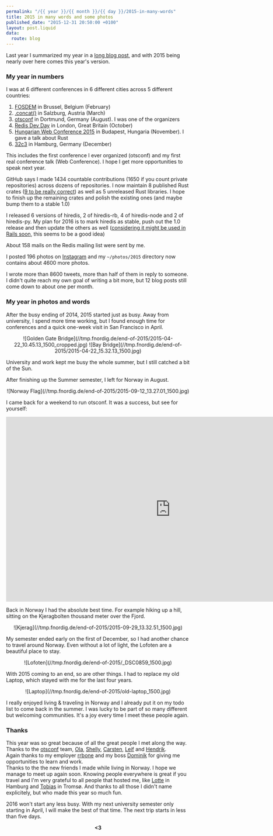 ```yaml
---
permalink: "/{{ year }}/{{ month }}/{{ day }}/2015-in-many-words"
title: 2015 in many words and some photos
published_date: "2015-12-31 20:50:00 +0100"
layout: post.liquid
data:
  route: blog
---
```

Last year I summarized my year in a [long blog post](https://fnordig.de/2014/12/29/2014-in-many-words/),
and with 2015 being nearly over here comes this year's version.

### My year in numbers

I was at 6 different conferences in 6 different cities across 5 different countries:

1. [FOSDEM](http://fosdem.org) in Brussel, Belgium (February)
2. [.concat()](http://conc.at/) in Salzburg, Austria (March)
3. [otsconf](https://otsconf.com/) in Dortmund, Germany (August). I was one of the organizers
4. [Redis Dev Day](https://fnordig.de/2015/10/22/redis-dev-day-london-2015/) in London, Great Britain (October)
5. [Hungarian Web Conference 2015](http://webconf.hu/2015/) in Budapest, Hungaria (November). I gave a talk about Rust
6. [32c3](https://events.ccc.de/congress/2015/wiki/Main_Page) in Hamburg, Germany (December)

This includes the first conference I ever organized (otsconf) and my first real conference talk (Web Conference).
I hope I get more opportunities to speak next year.

GitHub says I made 1434 countable contributions (1650 if you count private repositories) across dozens of repositories.
I now maintain 8 published Rust crates ([9 to be really correct](https://twitter.com/badboy_/status/677815982656782336)) as well as 5 unreleased Rust libraries.
I hope to finish up the remaining crates and polish the existing ones (and maybe bump them to a stable 1.0)

I released 6 versions of hiredis, 2 of hiredis-rb, 4 of hiredis-node and 2 of hiredis-py.
My plan for 2016 is to mark hiredis as stable, push out the 1.0 release and then update the others as well
([considering it might be used in Rails soon](https://twitter.com/badboy_/status/678889807435530241), this seems to be a good idea)

About 158 mails on the Redis mailing list were sent by me.

I posted 196 photos on [Instagram](https://instagram.com/janerikr/) and my `~/photos/2015` directory now contains about 4600 more photos.

I wrote more than 8600 tweets, more than half of them in reply to someone.
I didn't quite reach my own goal of writing a bit more,
but 12 blog posts still come down to about one per month.


### My year in photos and words

After the busy ending of 2014, 2015 started just as busy.
Away from university, I spend more time working, but I found enough time for conferences and a quick one-week visit in San Francisco in April.

<center>
![Golden Gate Bridge](//tmp.fnordig.de/end-of-2015/2015-04-22_10.45.13_1500_cropped.jpg)
![Bay Bridge](//tmp.fnordig.de/end-of-2015/2015-04-22_15.32.13_1500.jpg)
</center>

University and work kept me busy the whole summer, but I still catched a bit of the Sun.

After finishing up the Summer semester, I left for Norway in August.

<center>
![Norway Flag](//tmp.fnordig.de/end-of-2015/2015-09-12_13.27.01_1500.jpg)
</center>

I came back for a weekend to run otsconf. It was a success, but see for yourself:

<iframe width="900" height="506" src="https://www.youtube.com/embed/3Uktz9J0uPs" frameborder="0" allowfullscreen></iframe>

Back in Norway I had the absolute best time.
For example hiking up a hill, sitting on the Kjeragbolten thousand meter over the Fjord.

<center>
![Kjerag](//tmp.fnordig.de/end-of-2015/2015-09-29_13.32.51_1500.jpg)
</center>

My semester ended early on the first of December, so I had another chance to travel around Norway.
Even without a lot of light, the Lofoten are a beautiful place to stay.

<center>
![Lofoten](//tmp.fnordig.de/end-of-2015/_DSC0859_1500.jpg)
</center>

With 2015 coming to an end, so are other things. I had to replace my old Laptop, which stayed with me for the last four years.

<center>
![Laptop](//tmp.fnordig.de/end-of-2015/old-laptop_1500.jpg)
</center>

I really enjoyed living & traveling in Norway and I already put it on my todo list to come back in the summer.
I was lucky to be part of so many different but welcoming communities. It's a joy every time I meet these people again.


### Thanks

This year was so great because of all the great people I met along the way.  
Thanks to the [otsconf](https://otsconf.com/) team, [Ola][], [Shelly][], [Carsten][], [Leif][] and [Hendrik][].  
Again thanks to my employer [rrbone][] and my boss [Dominik][dominikbay] for giving me opportunities to learn and work.  
Thanks to the the new friends I made while living in Norway. I hope we manage to meet up again soon.
Knowing people everywhere is great if you travel and I'm very grateful to all people that hosted me, like [Lotte][] in Hamburg and [Tobias][] in Tromsø.
And thanks to all those I didn't name explicitely, but who made this year so much fun.

2016 won't start any less busy.
With my next university semester only starting in April, I will make the best of that time. The next trip starts in less than five days.

<div style="text-align:center">
<strong>&lt;3</strong>
</div>

[ola]: https://twitter.com/misprintedtype
[carsten]: https://twitter.com/dergraf86
[hendrik]: https://twitter.com/dermiddi
[leif]: https://twitter.com/rthbrst
[shelly]: https://twitter.com/shellycoen
[rrbone]: https://www.rrbone.net/
[dominikbay]: https://twitter.com/dominikbay
[lotte]: https://twitter.com/Lotterleben
[tobias]: http://twitter.com/gurken
